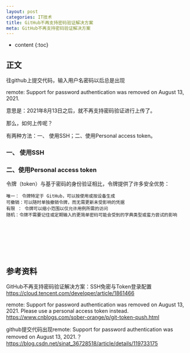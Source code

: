 ```yaml
---
layout: post
categories: IT技术
title: GitHub不再支持密码验证解决方案
meta: GitHub不再支持密码验证解决方案
---
```

* content
{:toc}
  
## 正文

往github上提交代码，输入用户名密码以后总是出现

remote: Support for password authentication was removed on August 13, 2021.

意思是：2021年8月13日之后，就不再支持密码验证进行上传了。

那么，如何上传呢？

有两种方法：一、 使用SSH；二、使用Personal access token。

### 一、 使用SSH



### 二、使用Personal access token

令牌（token）与基于密码的身份验证相比，令牌提供了许多安全优势：

    唯一： 令牌特定于 GitHub，可以按使用或按设备生成
    可撤销：可以随时单独撤销令牌，而无需更新未受影响的凭据
    有限 ： 令牌可以缩小范围以仅允许用例所需的访问
    随机：令牌不需要记住或定期输入的更简单密码可能会受到的字典类型或蛮力尝试的影响




<br/><br/><br/><br/><br/>
## 参考资料

GitHub不再支持密码验证解决方案：SSH免密与Token登录配置 <https://cloud.tencent.com/developer/article/1861466>

remote: Support for password authentication was removed on August 13, 2021. Please use a personal access token instead. <https://www.cnblogs.com/sober-orange/p/git-token-push.html>

github提交代码出现remote: Support for password authentication was removed on August 13, 2021.？ <https://blog.csdn.net/sinat_36728518/article/details/119733175>


